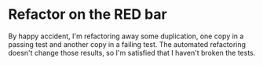 # Refactor on the RED bar

By happy accident, I'm refactoring away some duplication, one copy in a passing test
and another copy in a failing test.  The automated refactoring doesn't change those
results, so I'm satisfied that I haven't broken the tests.

